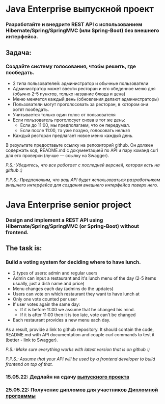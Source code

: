 Java Enterprise выпускной проект
===============================

### Разработайте и внедрите REST API с использованием Hibernate/Spring/SpringMVC (или Spring-Boot) без внешнего интерфейса.

## Задача:
### Создайте систему голосования, чтобы решить, где пообедать.

- 2 типа пользователей: администратор и обычные пользователи
- Администратор может ввести ресторан и его обеденное меню дня (обычно 2-5 пунктов, только название блюда и цена)
- Меню меняется каждый день (обновления делают администраторы)
- Пользователи могут проголосовать за ресторан, в котором они хотят пообедать.
- Учитывается только один голос от пользователя
- Если пользователь проголосует снова в тот же день:
  - Если до 11:00, мы предполагаем, что он передумал.
  - Если после 11:00, то уже поздно, голосовать нельзя
- Каждый ресторан предлагает новое меню каждый день.

В результате предоставьте ссылку на репозиторий github. Он должен содержать код, README.md с документацией по API и пару команд curl для его проверки (лучше — ссылку на Swagger).

<em> P.S.: Убедитесь, что все работает с последней версией, которая есть на github :)</em>

<em>P.P.S.: Предположим, что ваш API будет использоваться разработчиком внешнего интерфейса для создания внешнего интерфейса поверх него.</em>


Java Enterprise senior project
===============================

### Design and implement a REST API using Hibernate/Spring/SpringMVC (or Spring-Boot) without frontend.

## The task is:

### Build a voting system for deciding where to have lunch.

- 2 types of users: admin and regular users
- Admin can input a restaurant and it's lunch menu of the day (2-5 items usually, just a dish name and price)
- Menu changes each day (admins do the updates)
- Users can vote on which restaurant they want to have lunch at
- Only one vote counted per user
- If user votes again the same day:
  - If it is before 11:00 we assume that he changed his mind.
  - If it is after 11:00 then it is too late, vote can't be changed
- Each restaurant provides a new menu each day.

As a result, provide a link to github repository. It should contain the code, README.md with API documentation and couple curl commands to test it (better - link to Swagger).

<em>P.S.: Make sure everything works with latest version that is on github :)</em>

<em>P.P.S.: Assume that your API will be used by a frontend developer to build frontend on top of that.</em>

### 15.05.22: Дедлайн на сдачу [выпускного проекта](https://github.com/JavaOPs/topjava/blob/master/graduation.md)
### 25.05.22: Получение дипломов для участников [Дипломной программы](https://javaops.ru/view/register/diploma)

